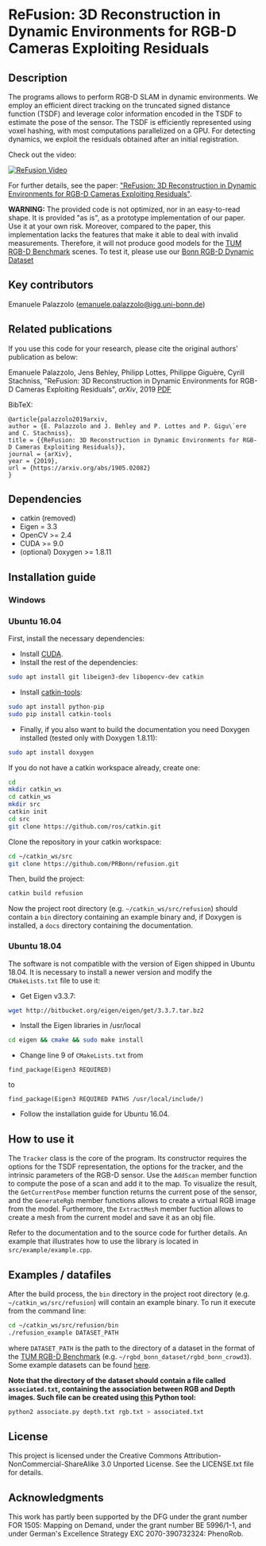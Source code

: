 # ReFusion: 3D Reconstruction in Dynamic Environments for RGB-D Cameras Exploiting Residuals

## Description

The programs allows to perform RGB-D SLAM in dynamic environments. We employ an efficient direct tracking on the truncated signed distance function (TSDF) and leverage color information encoded in the TSDF to estimate the pose of the sensor. The TSDF is efficiently represented using voxel hashing, with most computations parallelized on a GPU. For detecting dynamics, we exploit the residuals obtained after an initial registration.

Check out the video:

[![ReFusion Video](http://img.youtube.com/vi/1P9ZfIS5-p4/0.jpg)](https://www.youtube.com/watch?v=1P9ZfIS5-p4&feature=youtu.be "ReFusion Video")

For further details, see the paper: ["ReFusion: 3D Reconstruction in Dynamic Environments for RGB-D Cameras Exploiting Residuals"](https://arxiv.org/abs/1905.02082).

**WARNING:** The provided code is not optimized, nor in an easy-to-read shape. It is provided "as is", as a prototype implementation of our paper. Use it at your own risk. Moreover, compared to the paper, this implementation lacks the features that make it able to deal with invalid measurements. Therefore, it will not produce good models for the [TUM RGB-D Benchmark](https://vision.in.tum.de/data/datasets/rgbd-dataset) scenes. To test it, please use our [Bonn RGB-D Dynamic Dataset](http://www.ipb.uni-bonn.de/data/rgbd-dynamic-dataset/)

## Key contributors

Emanuele Palazzolo (emanuele.palazzolo@igg.uni-bonn.de)

## Related publications

If you use this code for your research, please cite the original authors' publication as below:

Emanuele Palazzolo, Jens Behley, Philipp Lottes, Philippe Giguère, Cyrill Stachniss, "ReFusion: 3D Reconstruction in Dynamic Environments for RGB-D Cameras Exploiting Residuals", _arXiv_, 2019 [PDF](https://arxiv.org/pdf/1905.02082.pdf)

BibTeX:
```
@article{palazzolo2019arxiv,
author = {E. Palazzolo and J. Behley and P. Lottes and P. Gigu\`ere and C. Stachniss},
title = {{ReFusion: 3D Reconstruction in Dynamic Environments for RGB-D Cameras Exploiting Residuals}},
journal = {arXiv},
year = {2019},
url = {https://arxiv.org/abs/1905.02082}
}
```

## Dependencies

* catkin (removed)
* Eigen = 3.3
* OpenCV >= 2.4
* CUDA >= 9.0
* (optional) Doxygen >= 1.8.11

## Installation guide
### Windows

### Ubuntu 16.04

First, install the necessary dependencies:

* Install [CUDA](https://developer.nvidia.com/cuda-zone).
* Install the rest of the dependencies:
```bash
sudo apt install git libeigen3-dev libopencv-dev catkin
```
* Install [catkin-tools](https://catkin-tools.readthedocs.io/en/latest/):
```bash
sudo apt install python-pip
sudo pip install catkin-tools
```
* Finally, if you also want to build the documentation you need Doxygen installed (tested only with Doxygen 1.8.11):
```bash
sudo apt install doxygen
```

If you do not have a catkin workspace already, create one:
```bash
cd
mkdir catkin_ws
cd catkin_ws
mkdir src
catkin init
cd src
git clone https://github.com/ros/catkin.git
```
Clone the repository in your catkin workspace:
```bash
cd ~/catkin_ws/src
git clone https://github.com/PRBonn/refusion.git
```
Then, build the project:
```bash
catkin build refusion
```
Now the project root directory (e.g. `~/catkin_ws/src/refusion`) should contain a `bin` directory containing an example binary and, if Doxygen is installed, a `docs` directory containing the documentation.

### Ubuntu 18.04

The software is not compatible with the version of Eigen shipped in Ubuntu 18.04. It is necessary to install a newer version and modify the `CMakeLists.txt` file to use it:
* Get Eigen v3.3.7:
```bash
wget http://bitbucket.org/eigen/eigen/get/3.3.7.tar.bz2
```
* Install the Eigen libraries in /usr/local
```bash
cd eigen && cmake && sudo make install
```
* Change line 9 of `CMakeLists.txt` from
```
find_package(Eigen3 REQUIRED)
```
to
```
find_package(Eigen3 REQUIRED PATHS /usr/local/include/)
```
* Follow the installation guide for Ubuntu 16.04.

## How to use it

The `Tracker` class is the core of the program. Its constructor requires the options for the TSDF representation, the options for the tracker, and the intrinsic parameters of the RGB-D sensor. Use the `AddScan` member function to compute the pose of a scan and add it to the map. To visualize the result, the `GetCurrentPose` member function returns the current pose of the sensor, and the `GenerateRgb` member functions allows to create a virtual RGB image from the model. Furthermore, the `ExtractMesh` member fuction allows to create a mesh from the current model and save it as an obj file.

Refer to the documentation and to the source code for further details. An example that illustrates how to use the library is located in `src/example/example.cpp`.

## Examples / datafiles

After the build process, the `bin` directory in the project root directory (e.g. `~/catkin_ws/src/refusion`) will contain an example binary.
To run it execute from the command line:
```bash
cd ~/catkin_ws/src/refusion/bin
./refusion_example DATASET_PATH
```
where `DATASET_PATH` is the path to the directory of a dataset in the format of the [TUM RGB-D Benchmark](https://vision.in.tum.de/data/datasets/rgbd-dataset) (e.g. `~/rgbd_bonn_dataset/rgbd_bonn_crowd3`).
Some example datasets can be found [here](http://www.ipb.uni-bonn.de/data/rgbd-dynamic-dataset/).

**Note that the directory of the dataset should contain a file called `associated.txt`, containing the association between RGB and Depth images. Such file can be created using [this](https://svncvpr.in.tum.de/cvpr-ros-pkg/trunk/rgbd_benchmark/rgbd_benchmark_tools/src/rgbd_benchmark_tools/associate.py) Python tool:**
```bash
python2 associate.py depth.txt rgb.txt > associated.txt
```

## License

This project is licensed under the Creative Commons Attribution-NonCommercial-ShareAlike 3.0 Unported License. See the LICENSE.txt file for details.

## Acknowledgments

This work has partly been supported by the DFG under the grant number FOR 1505: Mapping on Demand, under the grant number BE 5996/1-1, and under German's Excellence Strategy EXC 2070-390732324: PhenoRob.
